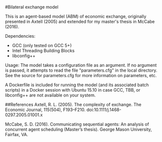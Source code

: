 #Bilateral exchange model

This is an agent-based model (ABM) of economic exchange, originally presented in Axtell (2005) and extended for my master's thesis in McCabe (2016). 

Dependencies:

- GCC (only tested on GCC 5+)
- Intel Threading Building Blocks
- libconfig++

Usage:
The model takes a configuration file as an argument. If no argument is passed, it attempts to read the file "parameters.cfg" in the local directory. See the source for parameters.cfg for more information on parameters, etc.

A Dockerfile is included for running the model (and its associated batch scripts) in a Docker session with Ubuntu 15.10 in case GCC, TBB, or libconfig++ are not available on your system. 


##References
Axtell, R. L. (2005). The complexity of exchange. The Economic Journal, 115(504), F193–F210. doi:10.1111/j.1468-0297.2005.01001.x

McCabe, S. D. (2016). Communicating sequential agents: An analysis of concurrent agent scheduling (Master’s thesis). George Mason University, Fairfax, VA.
